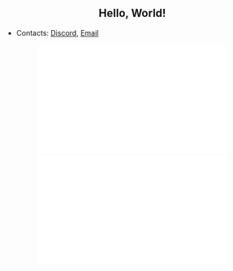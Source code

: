 <h2 align="center"> Hello, World! </h2>

- Contacts: [Discord](https://discord.com/users/185604754947178496), <a href="mailto:github.4jrk8@simplelogin.com">Email</a>  

<p align = "center">
  <img src = "https://github.com/Jiternos/github-stats/blob/master/generated/overview.svg" width = 370>
  <img src = "https://github.com/Jiternos/github-stats/blob/master/generated/languages.svg" width = 370>
</p>

